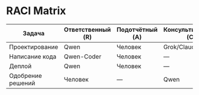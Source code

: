 # RACI Matrix

| Задача            | Ответственный (R) | Подотчётный (A) | Консультируемый (C) | Информируемый (I) |
|-------------------|-------------------|-----------------|---------------------|-------------------|
| Проектирование    | Qwen              | Человек         | Grok/Claude         | —                 |
| Написание кода    | Qwen-Coder        | Человек         | —                   | —                 |
| Деплой            | Qwen              | Человек         | —                   | —                 |
| Одобрение решений | Человек           | —               | Qwen                | —                 |